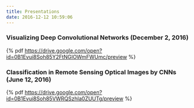 ```yaml
---
title: Presentations
date: 2016-12-12 10:59:06
---
```


### Visualizing Deep Convolutional Networks (December 2, 2016)
{% pdf https://drive.google.com/open?id=0B1Evui8Soh85Y2FtNGlOWmFWUmc/preview %}

### Classification in Remote Sensing Optical Images by CNNs (June 12, 2016)
{% pdf https://drive.google.com/open?id=0B1Evui8Soh85VWRQSzhla0ZUUTg/preview %}
